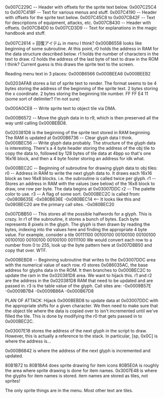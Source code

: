 0x007C229C -- Header with offsets for the sprite text below.
0x007C25C4 to 0x007C418F -- Text for various menus and stuff.
0x007C4190 -- Header with offsets for the sprite text below.
0x007C45C8 to 0x007CB42F -- Text for descriptions of equipment, attacks, etc.
0x007CB430 -- Header with offsets.
0x007CB4D0 to 0x007CD3D9 -- Text for explanations in the magic handbook and stuff.

0x007C2614 = 回復アイテム in menu I think?
0x000B6558 looks like beginning of some subroutine. At this point, r0 holds the
address in RAM for the data structure described below. r1 holds the number of
characters in the text to draw. r2 holds the address of the last byte of text to
draw in the ROM I think? Current guess is this draws the sprite text to the
screen.

Reading menu text in 3 places:
0x000B6566
0x000BEEA6
0x000BEEB2

0x0203AFA8 stores a list of sprite text to render. The format seems to be
4 bytes storing the address of the beginning of the sprite text.
2 bytes storing the x coordinate.
2 bytes storing the beginning tile number.
FF FF E4 11 (some sort of delimiter? I'm not sure)

0x000A0CE8 -- Write sprite text to object tile via DMA.

0x000B6572 -- Move the glyph data in to r9, which is then preserved all the way until
calling 0x000BEBD8.

0x020381D8 is the beginning of the sprite text stored in RAM beginning. The RAM is updated at
  0x000B6736 -- Clear glyph data I think.
  0x000BEC56 -- Write glyph data probably.
The structure of the glyph data is interesting. There's a 4 byte header storing the
address of the obj tile to copy the data to, followed by 128 bytes of tile data at
4bpp so that's one 16x16 block, and then a 4 byte footer storing an address for idk what.

0x000BEC2C -- Beginning of subroutine for drawing glyph data to obj tiles:
  r0 -- Address in RAM to write the next glyph data to. It draws each 16x16 block
        as two 16x8 blocks. i.e. the subroutine is called twice per glyph.
  r1 -- Stores an address in RAM with the values (see below) of the
        16x8 block to draw, one row per byte. The data begins at 0x03007DDC
  r2 -- The palette color to use.
  r3 -- A flag of some sort.
0x000BEC2C is called from:
-0x080B635E
-0x080B636E
-0x080BEC14 <-- It looks like this and 0x080BEC20 are the primary call sites.
-0x080BEC20

0x007DBB50 -- This stores all the possible halfwords for a glyph. This is crazy.
In r1 of the subroutine, it stores a bunch of bytes. Each byte represents 8 pixels
in the glyph. The glyph is then drawn by reading the bytes, indexing into the values
here and finding the appropriate 4 byte value. For example, consider a tile
00111100
00100100
00100100
00100100
00100100
00100100
00100100
00111100
We would convert each row to a number from 0 to 255, look up the byte pattern here
at 0x007DBB50 and copy that over. WTF.

0x000BEBD8 -- Beginning subroutine that writes to the 0x03007DDC area with the
  numerical value of each row. r0 stores 0x086035AC, the base address for glyphs
  data in the ROM. It then branches to 0x000BEC2C to update the ram in the 0x020381D8 area.
  We want to hijack this.
  r1 and r2 are the address in the 0x020381D8 RAM that need to be updated and are
  passed in.
  r3 is the table value of the glyph.
Call sites are:
-0x0009B57E
-0x0009B7B4
-0x0009B86A
-0x000B67D8

PLAN OF ATTACK: Hijack 0x000BEBD8 to update data at 0x03007DDC with the appropriate
  shifts for a given character. We then need to make sure that the object tile where
  the data is copied over to isn't incremented until we've filled the tile. This is done
  by modifying the r0 that gets passed in to 0x000BEC2C.

0x03007E18 stores the address of the next glyph in the script to draw. However,
this is actually a reference to the stack. In particular, [sp, 0x0C] is where the
address is...

0x000B6842 is where the address of the next glyph is incremented and updated.


80B1B72 to 80B1BA4 does sprite drawing for item icons
80B5E0A is roughly the area where sprite drawing is done for item names.
0x3007E48 is where the glyphs for item names is stored.
item names are stored as tiles, not sprites!

The only sprite things are in the menu. Most other text are tiles.
